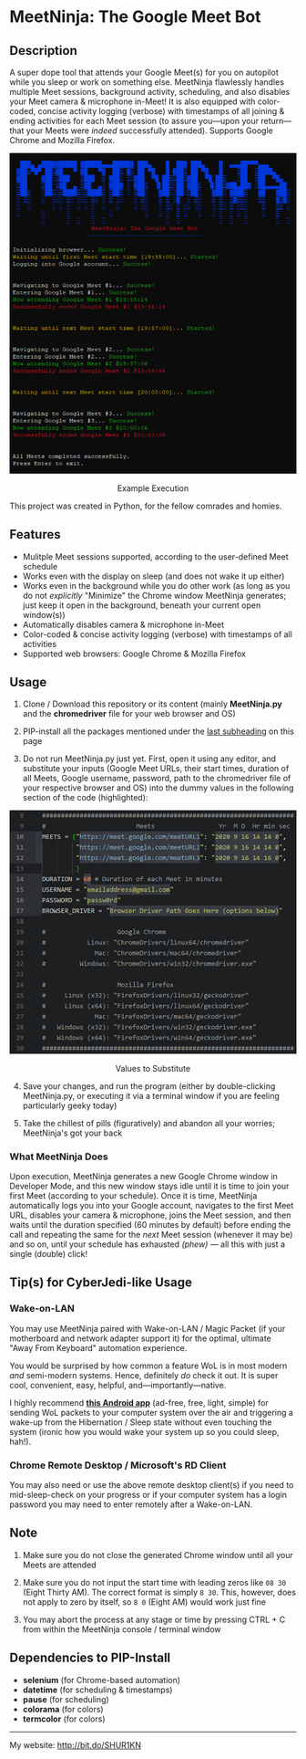 # MeetNinja: The Google Meet Bot

## Description
A super dope tool that attends your Google Meet(s) for you on autopilot while you sleep or work on something else. MeetNinja flawlessly handles multiple Meet sessions, background activity, scheduling, and also disables your Meet camera & microphone in-Meet! It is also equipped with color-coded, concise activity logging (verbose) with timestamps of all joining & ending activities for each Meet session (to assure you—upon your return—that your Meets were *indeed* successfully attended). Supports Google Chrome and Mozilla Firefox.

<div align="center">
<img src="https://github.com/SHUR1K-N/MeetNinja-Google-Meet-Bot/blob/master/Images/Example.png" >
<p>Example Execution</p>
</div>

This project was created in Python, for the fellow comrades and homies.

## Features
- Mulitple Meet sessions supported, according to the user-defined Meet schedule
- Works even with the display on sleep (and does not wake it up either)
- Works even in the background while you do other work (as long as you do not *explicitly* "Minimize" the Chrome window MeetNinja generates; just keep it open in the background, beneath your current open window(s))
- Automatically disables camera & microphone in-Meet
- Color-coded & concise activity logging (verbose) with timestamps of all activities
- Supported web browsers: Google Chrome & Mozilla Firefox

## Usage
1. Clone / Download this repository or its content (mainly **MeetNinja.py** and the **chromedriver** file for your web browser and OS)

2. PIP-install all the packages mentioned under the [last subheading](https://github.com/SHUR1K-N/MeetNinja-Google-Meet-Bot#dependencies-to-pip-install "last subheading") on this page

3. Do not run MeetNinja.py just yet. First, open it using any editor, and substitute your inputs (Google Meet URLs, their start times, duration of all Meets, Google username, password, path to the chromedriver file of your respective browser and OS) into the dummy values in the following section of the code (highlighted):

<div align="center">
<img src="https://github.com/SHUR1K-N/MeetNinja-Google-Meet-Bot/blob/master/Images/Substitute.png" >
<p>Values to Substitute</p>
</div>

4. Save your changes, and run the program (either by double-clicking MeetNinja.py, or executing it via a terminal window if you are feeling particularly geeky today)

5. Take the chillest of pills (figuratively) and abandon all your worries; MeetNinja's got your back

### What MeetNinja Does
Upon execution, MeetNinja generates a new Google Chrome window in Developer Mode, and this new window stays idle until it is time to join your first Meet (according to your schedule). Once it is time, MeetNinja automatically logs you into your Google account, navigates to the first Meet URL, disables your camera & microphone, joins the Meet session, and then waits until the duration specified (60 minutes by default) before ending the call and repeating the same for the *next* Meet session (whenever it may be) and so on, until your schedule has exhausted *(phew)* — all this with just a single (double) click!

## Tip(s) for CyberJedi-like Usage
### Wake-on-LAN
You may use MeetNinja paired with Wake-on-LAN / Magic Packet (if your motherboard and network adapter support it) for the optimal, ultimate "Away From Keyboard" automation experience.

You would be surprised by how common a feature WoL is in most modern *and* semi-modern systems. Hence, definitely *do* check it out. It is super cool, convenient, easy, helpful, and—importantly—native.

I highly recommend [**this Android app**](https://play.google.com/store/apps/details?id=co.uk.mrwebb.wakeonlan "this Android app") (ad-free, free, light, simple) for sending WoL packets to your computer system over the air and triggering a wake-up from the Hibernation / Sleep state without even touching the system (ironic how you would wake your system up so you could sleep, hah!).

### Chrome Remote Desktop / Microsoft's RD Client
You may also need or use the above remote desktop client(s) if you need to mid-sleep-check on your progress or if your computer system has a login password you may need to enter remotely after a Wake-on-LAN.

## Note
1. Make sure you do not close the generated Chrome window until all your Meets are attended

2. Make sure you do not input the start time with leading zeros like `08 30` (Eight Thirty AM). The correct format is simply `8 30`. This, however, does not apply to zero by itself, so `8 0` (Eight AM) would work just fine

3. You may abort the process at any stage or time by pressing CTRL + C from within the MeetNinja console / terminal window

## Dependencies to PIP-Install
- **selenium** (for Chrome-based automation)
- **datetime** (for scheduling & timestamps)
- **pause** (for scheduling)
- **colorama** (for colors)
- **termcolor** (for colors)

------------

My website: http://bit.do/SHUR1KN

